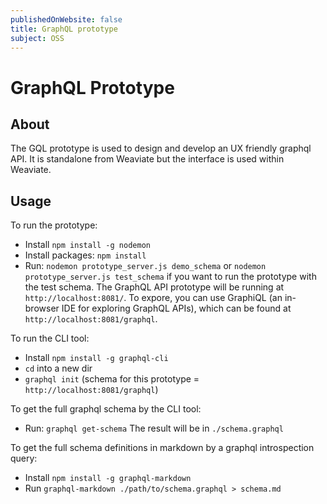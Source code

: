 ```yaml
---
publishedOnWebsite: false
title: GraphQL prototype
subject: OSS
---
```


# GraphQL Prototype

## About

The GQL prototype is used to design and develop an UX friendly graphql API. It is standalone from Weaviate but the interface is used within Weaviate.

## Usage

To run the prototype: 
- Install `npm install -g nodemon`
- Install packages: `npm install`
- Run: `nodemon prototype_server.js demo_schema` or `nodemon prototype_server.js test_schema` if you want to run the prototype with the test schema.
The GraphQL API prototype will be running at `http://localhost:8081/`. To expore, you can use GraphiQL (an in-browser IDE for exploring GraphQL APIs), which can be found at `http://localhost:8081/graphql`.

To run the CLI tool:
- Install `npm install -g graphql-cli`
- `cd` into a new dir
- `graphql init` (schema for this prototype = `http://localhost:8081/graphql`)

To get the full graphql schema by the CLI tool:
- Run: `graphql get-schema`
The result will be in `./schema.graphql`

To get the full schema definitions in markdown by a graphql introspection query:
- Install `npm install -g graphql-markdown`
- Run `graphql-markdown ./path/to/schema.graphql > schema.md`